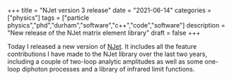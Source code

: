 +++
title = "NJet version 3 release"
date = "2021-06-14"
categories = ["physics"]
tags = ["particle physics","phd","durham","software","c++","code","software"]
description = "New release of the NJet matrix element library"
draft = false
+++

Today I released a new version of [NJet](https://bitbucket.org/njet/njet).
It includes all the feature contributions I have made to the NJet library over the last two years, including a couple of two-loop analytic amplitudes as well as some one-loop diphoton processes and a library of infrared limit functions.
